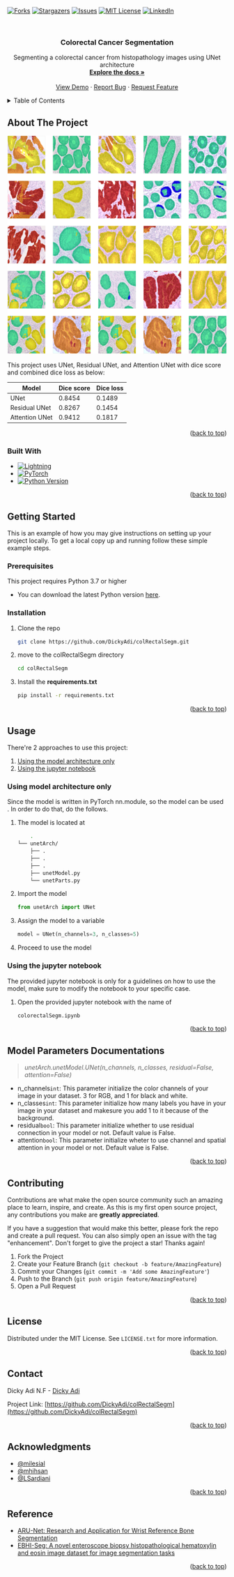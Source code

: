 <!-- Improved compatibility of back to top link: See: https://github.com/othneildrew/Best-README-Template/pull/73 -->

<a name="readme-top"></a>

<!--
*** Thanks for checking out the Best-README-Template. If you have a suggestion
*** that would make this better, please fork the repo and create a pull request
*** or simply open an issue with the tag "enhancement".
*** Don't forget to give the project a star!
*** Thanks again! Now go create something AMAZING! :D
-->

<!-- PROJECT SHIELDS -->
<!--
*** I'm using markdown "reference style" links for readability.
*** Reference links are enclosed in brackets [ ] instead of parentheses ( ).
*** See the bottom of this document for the declaration of the reference variables
*** for contributors-url, forks-url, etc. This is an optional, concise syntax you may use.
*** https://www.markdownguide.org/basic-syntax/#reference-style-links
-->

[![Forks][forks-shield]][forks-url]
[![Stargazers][stars-shield]][stars-url]
[![Issues][issues-shield]][issues-url]
[![MIT License][license-shield]][license-url]
[![LinkedIn][linkedin-shield]][linkedin-url]

<!-- PROJECT LOGO -->
<br />
<div align="center">
  <!-- <a href="https://github.com/DickyAdi/colRectalSegm">
    <img src="images/logo.png" alt="Logo" width="80" height="80">
  </a> -->

<h3 align="center">Colorectal Cancer Segmentation</h3>

  <p align="center">
    Segmenting a colorectal cancer from histopathology images using UNet architecture
    <br />
    <a href="https://github.com/DickyAdi/colRectalSegm"><strong>Explore the docs »</strong></a>
    <br />
    <br />
    <a href="https://github.com/DickyAdi/colRectalSegm">View Demo</a>
    ·
    <a href="https://github.com/DickyAdi/colRectalSegm/issues">Report Bug</a>
    ·
    <a href="https://github.com/DickyAdi/colRectalSegm/issues">Request Feature</a>
  </p>
</div>

<!-- TABLE OF CONTENTS -->
<details>
  <summary>Table of Contents</summary>
  <ol>
    <li>
      <a href="#about-the-project">About The Project</a>
      <ul>
        <li><a href="#built-with">Built With</a></li>
      </ul>
    </li>
    <li>
      <a href="#getting-started">Getting Started</a>
      <ul>
        <li><a href="#prerequisites">Prerequisites</a></li>
        <li><a href="#installation">Installation</a></li>
      </ul>
    </li>
    <li><a href="#usage">Usage</a></li>
    <li><a href="#Model-Parameters-Documentation">Model Parameters Documentation</a></li>
    <li><a href="#contributing">Contributing</a></li>
    <li><a href="#license">License</a></li>
    <li><a href="#contact">Contact</a></li>
    <li><a href="#acknowledgments">Acknowledgments</a></li>
    <li><a href="#Reference">Reference</a></li>
  </ol>
</details>

<!-- ABOUT THE PROJECT -->

## About The Project

![Product Name Screen Shot][product-screenshot]

<!-- Here's a blank template to get started: To avoid retyping too much info. Do a search and replace with your text editor for the following: -->

This project uses UNet, Residual UNet, and Attention UNet with dice score and combined dice loss as below:

| Model          | Dice score | Dice loss |
| -------------- | ---------- | --------- |
| UNet           | 0.8454     | 0.1489    |
| Residual UNet  | 0.8267     | 0.1454    |
| Attention UNet | 0.9412     | 0.1817    |

<p align="right">(<a href="#readme-top">back to top</a>)</p>

### Built With

- [![Lightning][lightning-shield]][lightning-url]
- [![PyTorch][pytorch-shield]][pytorch-url]
- [![Python Version][python-shield]][python-url]

<p align="right">(<a href="#readme-top">back to top</a>)</p>

<!-- GETTING STARTED -->

## Getting Started

This is an example of how you may give instructions on setting up your project locally.
To get a local copy up and running follow these simple example steps.

### Prerequisites

This project requires Python 3.7 or higher

- You can download the latest Python version [here](https://www.python.org/downloads/).

### Installation

1. Clone the repo
   ```sh
   git clone https://github.com/DickyAdi/colRectalSegm.git
   ```
2. move to the colRectalSegm directory
   ```sh
   cd colRectalSegm
   ```
3. Install the **requirements.txt**
   ```sh
   pip install -r requirements.txt
   ```

<p align="right">(<a href="#readme-top">back to top</a>)</p>

<!-- USAGE EXAMPLES -->

## Usage

There're 2 approaches to use this project:

1. <a href="#model-arch">Using the model architecture only</a>
2. <a href="#jupy">Using the jupyter notebook</a>

<h3 name="model-arch">Using model architecture only</h3>
Since the model is written in PyTorch nn.module, so the model can be used . In order to do that, do the follows.

1. The model is located at
   ```sh
       .
   └── unetArch/
       ├── .
       ├── .
       ├── .
       ├── unetModel.py
       └── unetParts.py
   ```
2. Import the model
   ```py
   from unetArch import UNet
   ```
3. Assign the model to a variable
   ```py
   model = UNet(n_channels=3, n_classes=5)
   ```
4. Proceed to use the model

<h3 name="jupy">Using the jupyter notebook</h3>
The provided jupyter notebook is only for a guidelines on how to use the model, make sure to modify the notebook to your specific case.

1. Open the provided jupyter notebook with the name of
   ```sh
   colorectalSegm.ipynb
   ```

<p align="right">(<a href="#readme-top">back to top</a>)</p>

<!-- Model Parameters Documentations -->

## Model Parameters Documentations

> _unetArch.unetModel.UNet(n_channels, n_classes, residual=False, attention=False)_

- n_channels`int`: This parameter initialize the color channels of your image in your dataset. 3 for RGB, and 1 for black and white.
- n_classes`int`: This parameter initialize how many labels you have in your image in your dataset and makesure you add 1 to it because of the background.
- residual`bool`: This parameter initialize whether to use residual connection in your model or not. Default value is False.
- attention`bool`: This parameter initialize wheter to use channel and spatial attention in your model or not. Default value is False.

<p align="right">(<a href="#readme-top">back to top</a>)</p>

<!-- CONTRIBUTING -->

## Contributing

Contributions are what make the open source community such an amazing place to learn, inspire, and create. As this is my first open source project, any contributions you make are **greatly appreciated**.

If you have a suggestion that would make this better, please fork the repo and create a pull request. You can also simply open an issue with the tag "enhancement".
Don't forget to give the project a star! Thanks again!

1. Fork the Project
2. Create your Feature Branch (`git checkout -b feature/AmazingFeature`)
3. Commit your Changes (`git commit -m 'Add some AmazingFeature'`)
4. Push to the Branch (`git push origin feature/AmazingFeature`)
5. Open a Pull Request

<p align="right">(<a href="#readme-top">back to top</a>)</p>

<!-- LICENSE -->

## License

Distributed under the MIT License. See `LICENSE.txt` for more information.

<p align="right">(<a href="#readme-top">back to top</a>)</p>

<!-- CONTACT -->

## Contact

Dicky Adi N.F - [Dicky Adi](https://www.linkedin.com/in/dickyadi/)

Project Link: [https://github.com/DickyAdi/colRectalSegm](https://github.com/DickyAdi/colRectalSegm)

<p align="right">(<a href="#readme-top">back to top</a>)</p>

<!-- ACKNOWLEDGMENTS -->

## Acknowledgments

- [@milesial](https://github.com/milesial/Pytorch-UNet/tree/master)
- [@mhihsan](https://github.com/mhihsan)
- [@LSardiani](https://github.com/LSardiani)

<p align="right">(<a href="#readme-top">back to top</a>)</p>

## Reference

- [ARU-Net: Research and Application for Wrist Reference Bone Segmentation](https://ieeexplore.ieee.org/abstract/document/8895740)
- [EBHI-Seg: A novel enteroscope biopsy histopathological hematoxylin and eosin image dataset for image segmentation tasks](https://www.frontiersin.org/articles/10.3389/fmed.2023.1114673/full)

<p align="right">(<a href="#readme-top">back to top</a>)</p>

<!-- MARKDOWN LINKS & IMAGES -->
<!-- https://www.markdownguide.org/basic-syntax/#reference-style-links -->

[contributors-shield]: https://img.shields.io/github/contributors/DickyAdi/colRectalSegm.svg?style=for-the-badge
[contributors-url]: https://github.com/DickyAdi/colRectalSegm/graphs/contributors
[forks-shield]: https://img.shields.io/github/forks/DickyAdi/colRectalSegm.svg?style=for-the-badge
[forks-url]: https://github.com/DickyAdi/colRectalSegm/networks/member
[stars-shield]: https://img.shields.io/github/stars/DickyAdi/colRectalSegm.svg?style=for-the-badge
[stars-url]: https://github.com/DickyAdi/colRectalSegm/stargazers
[issues-shield]: https://img.shields.io/github/issues/DickyAdi/colRectalSegm.svg?style=for-the-badge
[issues-url]: https://github.com/DickyAdi/colRectalSegm/issues
[license-shield]: https://img.shields.io/github/license/DickyAdi/colRectalSegm.svg?style=for-the-badge
[license-url]: https://github.com/DickyAdi/colRectalSegm/blob/master/LICENSE
[linkedin-shield]: https://img.shields.io/badge/-LinkedIn-black.svg?style=for-the-badge&logo=linkedin&colorB=555
[linkedin-url]: https://www.linkedin.com/in/dickyadi/
[product-screenshot]: output.png
[python-shield]: https://img.shields.io/badge/Python-3.11%2B-blue.svg
[python-url]: https://www.python.org/downloads/
[opencv-shield]: https://img.shields.io/badge/OpenCV-Used-brightgreen?logo=opencv
[opencv-url]: https://pypi.org/project/opencv-python/
[pytorch-shield]: https://img.shields.io/badge/PyTorch-Used-brightgreen?logo=pytorch
[pytorch-url]: https://pytorch.org
[lightning-shield]: https://img.shields.io/badge/Lightning-Used-brightgreen?logo=lightning
[lightning-url]: https://pypi.org/project/lightning/
